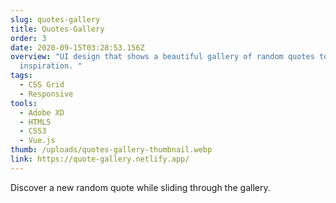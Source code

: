 ```yaml
---
slug: quotes-gallery
title: Quotes-Gallery
order: 3
date: 2020-09-15T03:28:53.156Z
overview: "UI design that shows a beautiful gallery of random quotes to find
  inspiration. "
tags:
  - CSS Grid
  - Responsive
tools:
  - Adobe XD
  - HTML5
  - CSS3
  - Vue.js
thumb: /uploads/quotes-gallery-thumbnail.webp
link: https://quote-gallery.netlify.app/
---
```

Discover a new random quote while sliding through the gallery.